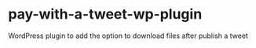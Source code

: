 pay-with-a-tweet-wp-plugin
==========================

WordPress plugin to add the option to download files after publish a tweet
